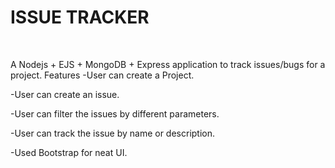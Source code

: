 # ISSUE TRACKER
<br>

A Nodejs + EJS + MongoDB + Express application to track issues/bugs for a project.
Features
-User can create a Project.

-User can create an issue.

-User can filter the issues by different parameters.

-User can track the issue by name or description.

-Used Bootstrap for neat UI.


